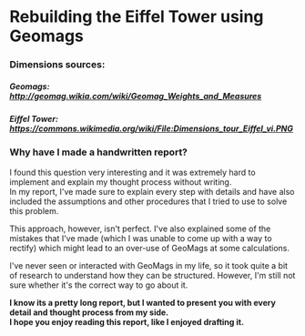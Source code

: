 # Rebuilding the Eiffel Tower using Geomags

### Dimensions sources:
##### Geomags: http://geomag.wikia.com/wiki/Geomag_Weights_and_Measures  
##### Eiffel Tower: https://commons.wikimedia.org/wiki/File:Dimensions_tour_Eiffel_vi.PNG

### Why have I made a handwritten report?  
I found this question very interesting and it was extremely hard to implement and explain my thought process without writing.  
In my report, I've made sure to explain every step with details and have also included the assumptions and other procedures that I tried to use to solve this problem.  

This approach, however, isn't perfect. I've also explained some of the mistakes that I've made (which I was unable to come up with a way to rectify) which might lead to an over-use of GeoMags at some calculations.  

I've never seen or interacted with GeoMags in my life, so it took quite a bit of research to understand how they can be structured. However, I'm still not sure whether it's the correct way to go about it. 

**I know its a pretty long report, but I wanted to present you with every detail and thought process from my side.  
I hope you enjoy reading this report, like I enjoyed drafting it.** 

